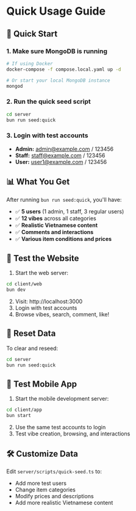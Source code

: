 # Quick Usage Guide

## 🚀 Quick Start

### 1. Make sure MongoDB is running
```bash
# If using Docker
docker-compose -f compose.local.yaml up -d

# Or start your local MongoDB instance
mongod
```

### 2. Run the quick seed script
```bash
cd server
bun run seed:quick
```

### 3. Login with test accounts
- **Admin:** admin@example.com / 123456
- **Staff:** staff@example.com / 123456  
- **User:** user1@example.com / 123456

## 📊 What You Get

After running `bun run seed:quick`, you'll have:

- ✅ **5 users** (1 admin, 1 staff, 3 regular users)
- ✅ **12 vibes** across all categories
- ✅ **Realistic Vietnamese content**
- ✅ **Comments and interactions**
- ✅ **Various item conditions and prices**

## 🎯 Test the Website

1. Start the web server:
```bash
cd client/web
bun dev
```

2. Visit: http://localhost:3000
3. Login with test accounts
4. Browse vibes, search, comment, like!

## 🔄 Reset Data

To clear and reseed:
```bash
cd server
bun run seed:quick
```

## 📱 Test Mobile App

1. Start the mobile development server:
```bash
cd client/app
bun start
```

2. Use the same test accounts to login
3. Test vibe creation, browsing, and interactions

## 🛠️ Customize Data

Edit `server/scripts/quick-seed.ts` to:
- Add more test users
- Change item categories
- Modify prices and descriptions
- Add more realistic Vietnamese content
